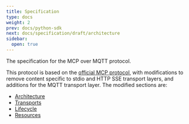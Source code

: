 ```yaml
---
title: Specification
type: docs
weight: 2
prev: docs/python-sdk
next: docs/specification/draft/architecture
sidebar:
  open: true
---
```


The specification for the MCP over MQTT protocol.

This protocol is based on the [official MCP protocol](https://spec.modelcontextprotocol.io/specification/draft/), with modifications to remove content specific to stdio and HTTP SSE transport layers, and additions for the MQTT transport layer. The modified sections are:

- [Architecture](/docs/specification/draft/architecture/)
- [Transports](/docs/specification/draft/basic/transports/)
- [Lifecycle](/docs/specification/draft/basic/lifecycle/)
- [Resources](/docs/specification/draft/server/resources/)
